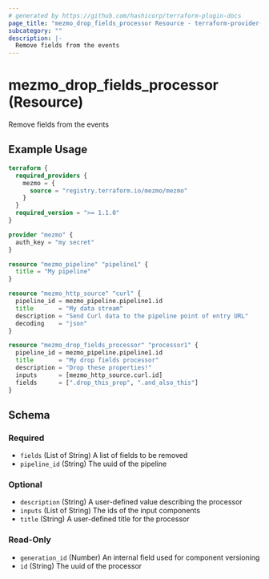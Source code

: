 ```yaml
---
# generated by https://github.com/hashicorp/terraform-plugin-docs
page_title: "mezmo_drop_fields_processor Resource - terraform-provider-mezmo"
subcategory: ""
description: |-
  Remove fields from the events
---
```


# mezmo_drop_fields_processor (Resource)

Remove fields from the events

## Example Usage

```terraform
terraform {
  required_providers {
    mezmo = {
      source = "registry.terraform.io/mezmo/mezmo"
    }
  }
  required_version = ">= 1.1.0"
}

provider "mezmo" {
  auth_key = "my secret"
}

resource "mezmo_pipeline" "pipeline1" {
  title = "My pipeline"
}

resource "mezmo_http_source" "curl" {
  pipeline_id = mezmo_pipeline.pipeline1.id
  title       = "My data stream"
  description = "Send Curl data to the pipeline point of entry URL"
  decoding    = "json"
}

resource "mezmo_drop_fields_processor" "processor1" {
  pipeline_id = mezmo_pipeline.pipeline1.id
  title       = "My drop fields processor"
  description = "Drop these properties!"
  inputs      = [mezmo_http_source.curl.id]
  fields      = [".drop_this_prop", ".and_also_this"]
}
```

<!-- schema generated by tfplugindocs -->
## Schema

### Required

- `fields` (List of String) A list of fields to be removed
- `pipeline_id` (String) The uuid of the pipeline

### Optional

- `description` (String) A user-defined value describing the processor
- `inputs` (List of String) The ids of the input components
- `title` (String) A user-defined title for the processor

### Read-Only

- `generation_id` (Number) An internal field used for component versioning
- `id` (String) The uuid of the processor
